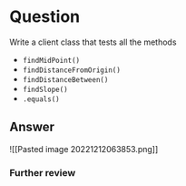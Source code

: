 # Question
Write a client class that tests all the methods 
- `findMidPoint()`
-  `findDistanceFromOrigin()`
- `findDistanceBetween()`
- `findSlope()`
- `.equals()`
## Answer
![[Pasted image 20221212063853.png]]
### Further review
